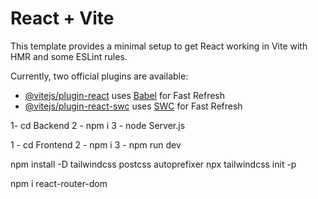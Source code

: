 # React + Vite

This template provides a minimal setup to get React working in Vite with HMR and some ESLint rules.

Currently, two official plugins are available:

- [@vitejs/plugin-react](https://github.com/vitejs/vite-plugin-react/blob/main/packages/plugin-react/README.md) uses [Babel](https://babeljs.io/) for Fast Refresh
- [@vitejs/plugin-react-swc](https://github.com/vitejs/vite-plugin-react-swc) uses [SWC](https://swc.rs/) for Fast Refresh



<!-- Steps to start server -->
 1- cd Backend
 2 - npm i
 3 - node Server.js
 
 <!-- Steps to start frontend -->
 1 - cd Frontend
 2 - npm i
 3 - npm run dev






<!-- To install TailwindCss -->
npm install -D tailwindcss postcss autoprefixer
npx tailwindcss init -p

<!-- Navigation -->
npm i react-router-dom

